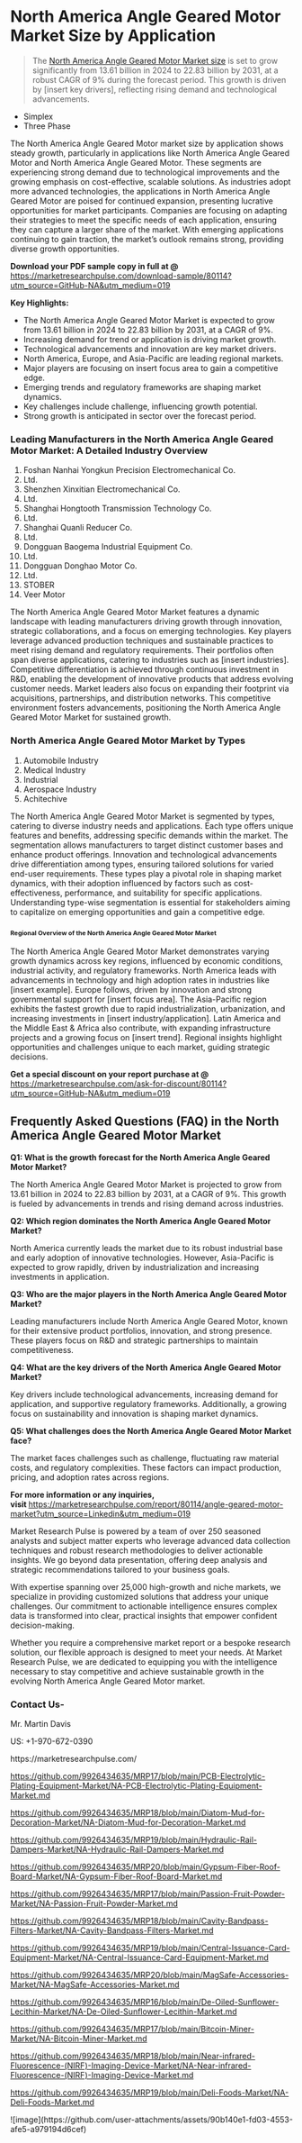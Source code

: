 <h1>North America Angle Geared Motor Market&nbsp;Size by Application</h1><blockquote><p>The <a href="https://marketresearchpulse.com/download-sample/80114?utm_source=GitHub-NA&amp;utm_medium=019">North America Angle Geared Motor Market size</a> is set to grow significantly from 13.61 billion in 2024 to 22.83 billion by 2031, at a robust CAGR of 9% during the forecast period. This growth is driven by [insert key drivers], reflecting rising demand and technological advancements.</p></blockquote><ul><li>Simplex<li> Three Phase</li></ul><p>The North America Angle Geared Motor market size by application shows steady growth, particularly in applications like North America Angle Geared Motor and North America Angle Geared Motor. These segments are experiencing strong demand due to technological improvements and the growing emphasis on cost-effective, scalable solutions. As industries adopt more advanced technologies, the applications in North America Angle Geared Motor are poised for continued expansion, presenting lucrative opportunities for market participants. Companies are focusing on adapting their strategies to meet the specific needs of each application, ensuring they can capture a larger share of the market. With emerging applications continuing to gain traction, the market’s outlook remains strong, providing diverse growth opportunities.</p><p><strong>Download your PDF sample copy in full at @ </strong><a href="https://marketresearchpulse.com/download-sample/80114?utm_source=GitHub-NA&amp;utm_medium=019">https://marketresearchpulse.com/download-sample/80114?utm_source=GitHub-NA&amp;utm_medium=019</a></p><p><strong>Key Highlights: </strong></p><ul><li>The North America Angle Geared Motor Market is expected to grow from 13.61 billion in 2024 to 22.83 billion by 2031, at a CAGR of 9%.</li><li>Increasing demand for trend or application is driving market growth.</li><li>Technological advancements and innovation are key market drivers.</li><li>North America, Europe, and Asia-Pacific are leading regional markets.</li><li>Major players are focusing on insert focus area to gain a competitive edge.</li><li>Emerging trends and regulatory frameworks are shaping market dynamics.</li><li>Key challenges include challenge, influencing growth potential.</li><li>Strong growth is anticipated in sector over the forecast period.</li></ul><h3>Leading Manufacturers in the North America Angle Geared Motor Market: A Detailed Industry Overview</h3><ol><li>Foshan Nanhai Yongkun Precision Electromechanical Co.</li><li>Ltd.</li><li>Shenzhen Xinxitian Electromechanical Co.</li><li>Ltd.</li><li>Shanghai Hongtooth Transmission Technology Co.</li><li>Ltd.</li><li>Shanghai Quanli Reducer Co.</li><li>Ltd.</li><li>Dongguan Baogema Industrial Equipment Co.</li><li>Ltd.</li><li>Dongguan Donghao Motor Co.</li><li>Ltd.</li><li>STOBER</li><li>Veer Motor</li></ol><div class="flex max-w-full flex-col flex-grow"><div class="min-h-8 text-message flex w-full flex-col items-end gap-2 whitespace-normal break-words [.text-message+&amp;]:mt-5" dir="auto" data-message-author-role="assistant" data-message-id="fd8432e4-4910-450d-b182-61b7bfb0a01f" data-message-model-slug="gpt-4o"><div class="flex w-full flex-col gap-1 empty:hidden first:pt-[3px]"><div class="markdown prose w-full break-words dark:prose-invert light"><p>The North America Angle Geared Motor Market features a dynamic landscape with leading manufacturers driving growth through innovation, strategic collaborations, and a focus on emerging technologies. Key players leverage advanced production techniques and sustainable practices to meet rising demand and regulatory requirements. Their portfolios often span diverse applications, catering to industries such as [insert industries]. Competitive differentiation is achieved through continuous investment in R&amp;D, enabling the development of innovative products that address evolving customer needs. Market leaders also focus on expanding their footprint via acquisitions, partnerships, and distribution networks. This competitive environment fosters advancements, positioning the North America Angle Geared Motor Market for sustained growth.</p></div></div></div></div><h3>North America Angle Geared Motor Market by Types</h3><ol><li>Automobile Industry<li> Medical Industry<li> Industrial<li> Aerospace Industry<li> Achitechive</li></ol><div class="flex max-w-full flex-col flex-grow"><div class="min-h-8 text-message flex w-full flex-col items-end gap-2 whitespace-normal break-words [.text-message+&amp;]:mt-5" dir="auto" data-message-author-role="assistant" data-message-id="084470be-0bb7-4664-bddf-5156b4f41249" data-message-model-slug="gpt-4o-mini"><div class="flex w-full flex-col gap-1 empty:hidden first:pt-[3px]"><div class="markdown prose w-full break-words dark:prose-invert light"><p>The North America Angle Geared Motor Market is segmented by types, catering to diverse industry needs and applications. Each type offers unique features and benefits, addressing specific demands within the market. The segmentation allows manufacturers to target distinct customer bases and enhance product offerings. Innovation and technological advancements drive differentiation among types, ensuring tailored solutions for varied end-user requirements. These types play a pivotal role in shaping market dynamics, with their adoption influenced by factors such as cost-effectiveness, performance, and suitability for specific applications. Understanding type-wise segmentation is essential for stakeholders aiming to capitalize on emerging opportunities and gain a competitive edge.</p></div></div></div></div><h3><span style="font-size: 11px;">Regional Overview of the North America Angle Geared Motor Market</span></h3><div class="flex max-w-full flex-col flex-grow"><div class="min-h-8 text-message flex w-full flex-col items-end gap-2 whitespace-normal break-words [.text-message+&amp;]:mt-5" dir="auto" data-message-author-role="assistant" data-message-id="e9038762-ce64-4e30-91c9-9bd413514231" data-message-model-slug="gpt-4o-mini"><div class="flex w-full flex-col gap-1 empty:hidden first:pt-[3px]"><div class="markdown prose w-full break-words dark:prose-invert light"><p>The North America Angle Geared Motor Market demonstrates varying growth dynamics across key regions, influenced by economic conditions, industrial activity, and regulatory frameworks. North America leads with advancements in technology and high adoption rates in industries like [insert example]. Europe follows, driven by innovation and strong governmental support for [insert focus area]. The Asia-Pacific region exhibits the fastest growth due to rapid industrialization, urbanization, and increasing investments in [insert industry/application]. Latin America and the Middle East &amp; Africa also contribute, with expanding infrastructure projects and a growing focus on [insert trend]. Regional insights highlight opportunities and challenges unique to each market, guiding strategic decisions.</p></div></div></div></div><p><strong>Get a special discount on your report purchase at @ </strong><a href="https://marketresearchpulse.com/ask-for-discount/80114?utm_source=GitHub-NA&amp;utm_medium=019">https://marketresearchpulse.com/ask-for-discount/80114?utm_source=GitHub-NA&amp;utm_medium=019</a></p><h2>Frequently Asked Questions (FAQ) in the North America Angle Geared Motor Market</h2><p><strong>Q1: What is the growth forecast for the North America Angle Geared Motor Market?</strong></p><p>The North America Angle Geared Motor Market is projected to grow from 13.61 billion in 2024 to 22.83 billion by 2031, at a CAGR of 9%. This growth is fueled by advancements in trends and rising demand across industries.</p><p><strong>Q2: Which region dominates the North America Angle Geared Motor Market?</strong></p><p>North America currently leads the market due to its robust industrial base and early adoption of innovative technologies. However, Asia-Pacific is expected to grow rapidly, driven by industrialization and increasing investments in application.</p><p><strong>Q3: Who are the major players in the North America Angle Geared Motor Market?</strong></p><p>Leading manufacturers include North America Angle Geared Motor, known for their extensive product portfolios, innovation, and strong presence. These players focus on R&amp;D and strategic partnerships to maintain competitiveness.</p><p><strong>Q4: What are the key drivers of the North America Angle Geared Motor Market?</strong></p><p>Key drivers include technological advancements, increasing demand for application, and supportive regulatory frameworks. Additionally, a growing focus on sustainability and innovation is shaping market dynamics.</p><p><strong>Q5: What challenges does the North America Angle Geared Motor Market face?</strong></p><p>The market faces challenges such as challenge, fluctuating raw material costs, and regulatory complexities. These factors can impact production, pricing, and adoption rates across regions.</p><p><strong>For more information or any inquiries, visit&nbsp;</strong><a href="https://marketresearchpulse.com/report/80114/angle-geared-motor-market?utm_source=Linkedin&utm_medium=019">https://marketresearchpulse.com/report/80114/angle-geared-motor-market?utm_source=Linkedin&utm_medium=019</a></p><p>Market Research Pulse is powered by a team of over 250 seasoned analysts and subject matter experts who leverage advanced data collection techniques and robust research methodologies to deliver actionable insights. We go beyond data presentation, offering deep analysis and strategic recommendations tailored to your business goals.</p><p>With expertise spanning over 25,000 high-growth and niche markets, we specialize in providing customized solutions that address your unique challenges. Our commitment to actionable intelligence ensures complex data is transformed into clear, practical insights that empower confident decision-making.</p><p>Whether you require a comprehensive market report or a bespoke research solution, our flexible approach is designed to meet your needs. At Market Research Pulse, we are dedicated to equipping you with the intelligence necessary to stay competitive and achieve sustainable growth in the evolving North America Angle Geared Motor market.</p><h3><strong>Contact Us-</strong></h3><p>Mr. Martin Davis</p><p>US: +1-970-672-0390</p><p>https://marketresearchpulse.com/</p><p><a href="https://github.com/9926434635/MRP17/blob/main/PCB-Electrolytic-Plating-Equipment-Market/NA-PCB-Electrolytic-Plating-Equipment-Market.md">https://github.com/9926434635/MRP17/blob/main/PCB-Electrolytic-Plating-Equipment-Market/NA-PCB-Electrolytic-Plating-Equipment-Market.md</a></p><p><a href="https://github.com/9926434635/MRP18/blob/main/Diatom-Mud-for-Decoration-Market/NA-Diatom-Mud-for-Decoration-Market.md">https://github.com/9926434635/MRP18/blob/main/Diatom-Mud-for-Decoration-Market/NA-Diatom-Mud-for-Decoration-Market.md</a></p><p><a href="https://github.com/9926434635/MRP19/blob/main/Hydraulic-Rail-Dampers-Market/NA-Hydraulic-Rail-Dampers-Market.md">https://github.com/9926434635/MRP19/blob/main/Hydraulic-Rail-Dampers-Market/NA-Hydraulic-Rail-Dampers-Market.md</a></p><p><a href="https://github.com/9926434635/MRP20/blob/main/Gypsum-Fiber-Roof-Board-Market/NA-Gypsum-Fiber-Roof-Board-Market.md">https://github.com/9926434635/MRP20/blob/main/Gypsum-Fiber-Roof-Board-Market/NA-Gypsum-Fiber-Roof-Board-Market.md</a></p><p><a href="https://github.com/9926434635/MRP17/blob/main/Passion-Fruit-Powder-Market/NA-Passion-Fruit-Powder-Market.md">https://github.com/9926434635/MRP17/blob/main/Passion-Fruit-Powder-Market/NA-Passion-Fruit-Powder-Market.md</a></p><p><a href="https://github.com/9926434635/MRP18/blob/main/Cavity-Bandpass-Filters-Market/NA-Cavity-Bandpass-Filters-Market.md">https://github.com/9926434635/MRP18/blob/main/Cavity-Bandpass-Filters-Market/NA-Cavity-Bandpass-Filters-Market.md</a></p><p><a href="https://github.com/9926434635/MRP19/blob/main/Central-Issuance-Card-Equipment-Market/NA-Central-Issuance-Card-Equipment-Market.md">https://github.com/9926434635/MRP19/blob/main/Central-Issuance-Card-Equipment-Market/NA-Central-Issuance-Card-Equipment-Market.md</a></p><p><a href="https://github.com/9926434635/MRP20/blob/main/MagSafe-Accessories-Market/NA-MagSafe-Accessories-Market.md">https://github.com/9926434635/MRP20/blob/main/MagSafe-Accessories-Market/NA-MagSafe-Accessories-Market.md</a></p><p><a href="https://github.com/9926434635/MRP16/blob/main/De-Oiled-Sunflower-Lecithin-Market/NA-De-Oiled-Sunflower-Lecithin-Market.md">https://github.com/9926434635/MRP16/blob/main/De-Oiled-Sunflower-Lecithin-Market/NA-De-Oiled-Sunflower-Lecithin-Market.md</a></p><p><a href="https://github.com/9926434635/MRP17/blob/main/Bitcoin-Miner-Market/NA-Bitcoin-Miner-Market.md">https://github.com/9926434635/MRP17/blob/main/Bitcoin-Miner-Market/NA-Bitcoin-Miner-Market.md</a></p><p><a href="https://github.com/9926434635/MRP18/blob/main/Near-infrared-Fluorescence-(NIRF)-Imaging-Device-Market/NA-Near-infrared-Fluorescence-(NIRF)-Imaging-Device-Market.md">https://github.com/9926434635/MRP18/blob/main/Near-infrared-Fluorescence-(NIRF)-Imaging-Device-Market/NA-Near-infrared-Fluorescence-(NIRF)-Imaging-Device-Market.md</a></p><p><a href="https://github.com/9926434635/MRP19/blob/main/Deli-Foods-Market/NA-Deli-Foods-Market.md">https://github.com/9926434635/MRP19/blob/main/Deli-Foods-Market/NA-Deli-Foods-Market.md</a></p>
![image](https://github.com/user-attachments/assets/90b140e1-fd03-4553-afe5-a979194d6cef)
